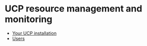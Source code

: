 <!--[metadata]>
+++
title = "Manage and monitor"
description = "Manage, monitor, troubleshoot"
keywords = ["Manage, monitor, troubleshoot"]
[menu.main]
identifier="mn_manage_ucp"
parent="mn_ucp"
weight=88
+++
<![end-metadata]-->

# UCP resource management and monitoring

* [Your UCP installation](monitor-ucp.md)
* [Users](monitor-manage-users.md)
